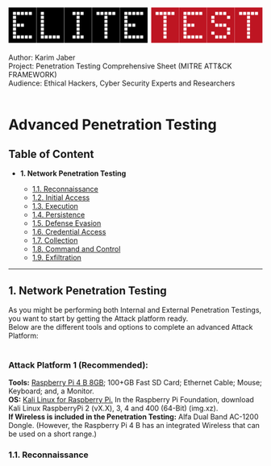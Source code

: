 <img src="https://github.com/Afriness/Advanced-Penetration-testing/blob/main/elitetest-logo.png"><img><br><br>
<span>Author: Karim Jaber</span><br>
<span>Project: Penetration Testing Comprehensive Sheet (MITRE ATT&CK FRAMEWORK)</span><br>
<span>Audience: Ethical Hackers, Cyber Security Experts and Researchers</span><br><br>

# Advanced Penetration Testing

<h2>Table of Content</h2>

<ul>
  <li><strong>1. Network Penetration Testing</strong></li>
  <ul>
    <li><a href="#reconnaissance">1.1. Reconnaissance</a></li>
    <li><a href="#initialaccess">1.2. Initial Access</a></li>
    <li><a href="#execution">1.3. Execution</a></li>
    <li><a href="#persistence">1.4. Persistence</a></li>
    <li><a href="#defenseevasion">1.5. Defense Evasion</a></li>
    <li><a href="#credentialaccess">1.6. Credential Access</a></li>
    <li><a href="#collection">1.7. Collection</a></li>
    <li><a href="#commandandcontrol">1.8. Command and Control</a></li>
    <li><a href="#exfiltration">1.9. Exfiltration</a></li>
  </ul>
</ul>

<hr>

<h2>1. Network Penetration Testing</h2>

<p>As you might be performing both Internal and External Penetration Testings, you want to start by getting the Attack platform ready.<br>
   Below are the different tools and options to complete an advanced Attack Platform:<br><br>
   
   <h3>Attack Platform 1 (Recommended):</h3>
   
   <strong>Tools:</strong> <a href="https://www.raspberrypi.org/products/raspberry-pi-4-model-b/">Raspberry Pi 4 B 8GB</a>; 100+GB Fast SD Card; Ethernet Cable; Mouse; Keyboard; and, a Monitor.<br>
   <strong>OS:</strong> <a href="https://www.offensive-security.com/kali-linux-arm-images/">Kali Linux for Raspberry Pi.</a> In the Raspberry Pi Foundation, download Kali Linux RaspberryPi 2 (vX.X), 3, 4 and 400 (64-Bit) (img.xz).<br>
   <strong>If Wireless is included in the Penetration Testing:</strong> Alfa Dual Band AC-1200 Dongle. (However, the Raspberry Pi 4 B has an integrated Wireless  that can be used on a short range.)<br>
   
</p>

<h3 id="reconnaissance">1.1. Reconnaissance</h3>
